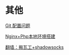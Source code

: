 # 其他

[Git 配置问题](git-config.md)

[Nginx+Php本地环境搭建](nginx-php.md)

[翻墙：搬瓦工+shadowsocks](vpn-shadowsocks.md)
